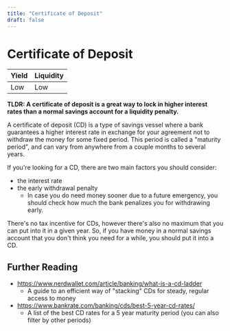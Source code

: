 ```yaml
---
title: "Certificate of Deposit"
draft: false
---
```


# Certificate of Deposit

| Yield | Liquidity |
|-------|-----------|
| Low   | Low       |

**TLDR: A certificate of deposit is a great way to lock in higher interest rates than a normal savings account for a liquidity penalty.**

A certificate of deposit (CD) is a type of savings vessel where a bank guarantees a higher interest rate in exchange for your agreement not to withdraw the money for some fixed period. This period is called a "maturity period", and can vary from anywhere from a couple months to several years.

If you're looking for a CD, there are two main factors you should consider:

* the interest rate
* the early withdrawal penalty
  * In case you do need money sooner due to a future emergency, you should check how much the bank penalizes you for withdrawing early.

There's no tax incentive for CDs, however there's also no maximum that you can put into it in a given year. So, if you have money in a normal savings account that you don't think you need for a while, you should put it into a CD.

## Further Reading

* https://www.nerdwallet.com/article/banking/what-is-a-cd-ladder
  * A guide to an efficient way of "stacking" CDs for steady, regular access to money
* https://www.bankrate.com/banking/cds/best-5-year-cd-rates/
  * A list of the best CD rates for a 5 year maturity period (you can also filter by other periods)
